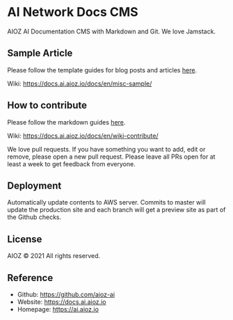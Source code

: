 # AI Network Docs CMS

AIOZ AI Documentation CMS with Markdown and Git.
We love Jamstack.

## Sample Article
Please follow the template guides for blog posts and articles [here](content/en/misc-sample.md).

Wiki: https://docs.ai.aioz.io/docs/en/misc-sample/

## How to contribute

Please follow the markdown guides [here](content/en/wiki-contribute.md).

Wiki: https://docs.ai.aioz.io/docs/en/wiki-contribute/

We love pull requests. If you have something you want to add, edit or remove, please open a new pull request. Please leave all PRs open for at least a week to get feedback from everyone.

## Deployment

Automatically update contents to AWS server. Commits to master will update the production site and each branch will get a preview site as part of the Github checks.

## License
AIOZ © 2021 All rights reserved.

## Reference
- Github: https://github.com/aioz-ai
- Website: https://docs.ai.aioz.io
- Homepage: https://ai.aioz.io

